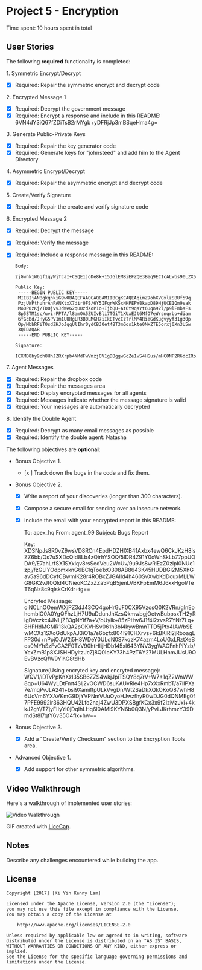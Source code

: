 # Project 5 - Encryption

Time spent: 10 hours spent in total

## User Stories

The following **required** functionality is completed:

1\. Symmetric Encrypt/Decrypt
  * [x]  Required: Repair the symmetric encrypt and decrypt code

2\. Encrypted Message 1
  * [x]  Required: Decrypt the government message
  * [x]  Required: Encrypt a response and include in this README:
         6VN4dY3iQ67fZDiTsB2rMYgb+yDFRjJp3mBSqeHma4g=

3\. Generate Public-Private Keys
  * [x]  Required: Repair the key generator code
  * [x]  Required: Generate keys for "johnsteed" and add him to the Agent Directory

4\. Asymmetric Encrypt/Decrypt
  * [x]  Required: Repair the asymmetric encrypt and decrypt code

5\. Create/Verify Signature
  * [x]  Required: Repair the create and verify signature code

6\. Encrypted Message 2
  * [x]  Required: Decrypt the message
  * [x]  Required: Verify the message
  * [x]  Required: Include a response message in this README:

         Body:
          2jGwnk1W6qf1qyWjTcaI+CSQE1joDe8k+15JGlEM8iEFZQE3Beq9EC1cALwbs90LZX5VyurDSg1Si84teXz76RQ5dV3u3TnWJ4XpaBJQRpvjJ+XSGbmcBc3SE2UcUH9hYOWjiNY7FYShfL4w5bHwzF9kBW4lX96QoKvDXteOFCqolRce6afyzHc1yKsQuzkK4iZ9vwZFE19UhNPidKTJiRKtEi3tBnOG1Kj69O1hCnWH2uduX9cNCbw3dEtAstTr60mQ7vIqbCI+aD8harQZH0F4X17eEChhkvvOx7BPHmjTtOzFNHyxzRSlR9LZUUTUTcMVNpLaV1q01pG2PHwubA==

         Public Key:
          -----BEGIN PUBLIC KEY-----
          MIIBIjANBgkqhkiG9w0BAQEFAAOCAQ8AMIIBCgKCAQEAqimZ9ohXVGxlzSBUf59q
          PzjUWPthuhrAhPANKtxX7dir0FS/6Y5IFqrWKSxNKPEPW8kapD89HjUCE1Qm9eak
          MoOP0zKj/TDOjvvJdWeG2qUUzdXoP1o+IjbQU+At6t9qsYt6Uqn92l/p9lFmbsFs
          8p5STM1sc/uvirPPTA/l8amOA5ZUIvBli7TGiT1XUxEJt6MfO7eWrsnqrbo+diam
          6fGcBd/JHyG5PV1m1UUHgLR3B0LMGH7iIkETvcCzTrlMM4RieGdKugvyyf31g30p
          Op/MbbRFiT0sdZHJoJqgUlIhr0ydCBJ0et4BT3mGos1kte0M+ZTE5orxj0Xn3U5w
          3QIDAQAB
          -----END PUBLIC KEY-----

         Signature:
          ICXMD8by9ch8HhJZRXrpb4NMdFwVmzjOV1gDBggwGcZe1vS4HGus/mHCONP2R6dcIRoXPamPgPIDCzPz6qnAJq5GFXv7wy3G6++ChJc+KvhwAxszil02UNV+cz6/ZaYwlafLbW77r5HR1JQqwCnh2othq1k5fQ4x6t+RFeYESIqAYa2SU8Mj5U3BlhG2vrd7K9N2P1nIoFBfZ4chYi4kuwlDyKIsD11PBoeVrmj2p1gRF9rSsOiEArG3qP6/1+FloqWAg2GqDwtQ5I6hFiUGb/MUTPUJoyvxLSdXrTGAxeTbGexYXCzV0xX7LPuyGv5+vat2E0BHJYHDSODYPQOBgA==

7\. Agent Messages
  * [x]  Required: Repair the dropbox code
  * [x]  Required: Repair the messages area
  * [x]  Required: Display encrypted messages for all agents
  * [x]  Required: Messages indicate whether the message signature is valid
  * [x]  Required: Your messages are automatically decrypted

8\. Identify the Double Agent
  * [x]  Required: Decrypt as many email messages as possible
  * [x]  Required: Identify the double agent: Natasha

The following objectives are **optional**:

* Bonus Objective 1\.
  * [x ]  Track down the bugs in the code and fix them.

* Bonus Objective 2\.
  * [x]  Write a report of your discoveries (longer than 300 characters).
  * [x]  Compose a secure email for sending over an insecure network.
  * [x]  Include the email with your encrypted report in this README:

        To: apex_hq
        From: agent_99
        Subject: Bugs Report

        Key: XDSNpJs8R0vZ9wsVD8RCn4EpdHDZHIXB41Axbx4ewQ6CkJKzH8IsZZ6bb/Qs7uSXDcQId8Lb4zQirhYSOQ/5IDR4Z91Y0oWhSkLb77ppUQDA9/E7ahLrfSX1SXxlqv8rsSedVeu2WcUv/9u9Js8wRiEzZ0zlpI0NUc1zpj/fzGLIYOdpmxknG6BClqToe1xO308AB8643K45HUDBGI2M5XhGav5a96dDCyfCBwmlK28r4ROBxZJGAIId4h460SvXwbKdDcuxMLLWG8GK2vJt0Qld4CNieoKCZxZZa5PqB5jenLVBKFpEmM6J6xxHgol/TeT6qNz8c9qIskCrKdr+tg==

        Encryted Message: oiNCLnOOemWXjPZ3dJ43CQ4goHrGJF0CX95VzosQ0K2VRn/gInEohcmbIO0A0YgQFhzLjH7U9uDdunJhXzsQkmwbgjOetwBubpsxTH2yRlgDVczkc4JNLjZB3gNYlf7a+V/oUyIk+85zPHw6J1f4I2zvsR7YNr7Lq+8HFHdMGMR13kQA2pOKVHSv061h3bI4kywBmnTTD5jPtx4IAWbSEwMCXz1SXoGdUkpAJ3iO1a7e6bzfx804l91CHXrvs+6kBKlRl2jRboagLFP30d+nPpjOJW2j5H8WDeY0ULdN0S7kqzK74azm4LoUGxLRztXeBos0MYhSzFvCA2F0TzV90htHlijHDb145xl643YNV3ygWAGFnhPiYzb/YcxZmB1p8XJSHHDyitzJcZj8Q0IoKY73h4PzT6Y27MULHnmJUsU9OEvBVzcQfW9YlhG8tdHb

        Signature(Using encryted key and encryted message):
        WQV1/iDTvPpKnXzI35SB6ZZS4wkjJpiTSQY8q7rV+W7+1qZ2WnWW8qp+U64WyLDtFmt4Slj2vOCWD6suKAUvRle4Hp7xXxRmbT/a7lIPXa7e/mqPvJLA241+bsl9XamiftpULkVvgDn/Wt2SaDkXQkOKoQ87whH86UoVm6YXAVKmG9DjYVPNmVUuOyoHJwzfhyR0wDJG0dQNMEg0f7PFE9992lr363HQU42Lfo2naj4ZwU3DPXSBgfKCx3x9f2IzMzJxi+4kkJ2gY/TZjyFIIyYi0jDqIhLHq6l0AMl9KYN6b0Q3N/yPvLJKrhmzY39DmdSt8l7qtY6v35O4flx+hw==

* Bonus Objective 3\.
  * [x]  Add a "Create/Verify Checksum" section to the Encryption Tools area.

* Advanced Objective 1\.
  * [x]  Add support for other symmetric algorithms.

## Video Walkthrough

Here's a walkthrough of implemented user stories:

<img src='http://i.imgur.com/RWkAIqF.gif' title='Video Walkthrough' width='' alt='Video Walkthrough' />

GIF created with [LiceCap](http://www.cockos.com/licecap/).

## Notes

Describe any challenges encountered while building the app.

## License

    Copyright [2017] [Ki Yin Kenny Lam]

    Licensed under the Apache License, Version 2.0 (the "License");
    you may not use this file except in compliance with the License.
    You may obtain a copy of the License at

        http://www.apache.org/licenses/LICENSE-2.0

    Unless required by applicable law or agreed to in writing, software
    distributed under the License is distributed on an "AS IS" BASIS,
    WITHOUT WARRANTIES OR CONDITIONS OF ANY KIND, either express or implied.
    See the License for the specific language governing permissions and
    limitations under the License.
